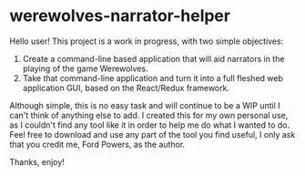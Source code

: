 # werewolves-narrator-helper
Hello user! This project is a work in progress, with two simple objectives:
1. Create a command-line based application that will aid narrators in the playing of the game Werewolves.
2. Take that command-line application and turn it into a full fleshed web application GUI, based on the React/Redux framework.

Although simple, this is no easy task and will continue to be a WIP until I can't think of anything else to add.
I created this for my own personal use, as I couldn't find any tool like it in order to help me do what I wanted to do.
Feel free to download and use any part of the tool you find useful, I only ask that you credit me, Ford Powers, as the author.

Thanks, enjoy!
